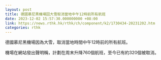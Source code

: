 ```yaml
---
layout: post
title: 德國慕尼黑機場因大雪取消當地中午12時前所有航班
date: 2023-12-02 15:57:30.000000000 +08:00
link: https://news.rthk.hk/rthk/ch/component/k2/1730434-20231202.htm
categories: rthk
---
```


德國慕尼黑機場因為大雪，取消當地時間中午12時前的所有航班。

機場在網站發出聲明稱，計劃在周末升降760個航班，至今已有約320個被取消。
